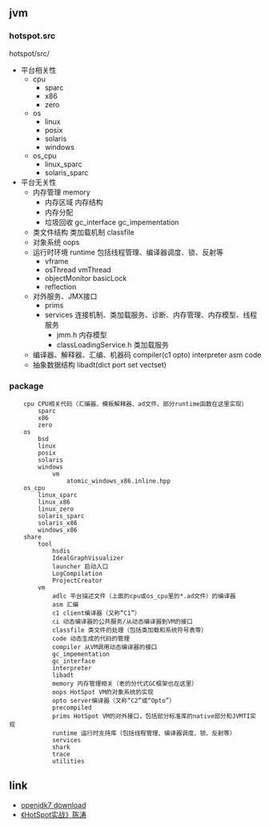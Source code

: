 ## jvm

### hotspot.src
hotspot/src/

- 平台相关性
  * cpu
    * sparc
    * x86
    * zero
  * os
    * linux
    * posix
    * solaris
    * windows
  * os_cpu
    * linux_sparc
    * solaris_sparc
- 平台无关性
  * 内存管理 memory
    * 内存区域 内存结构
    * 内存分配
    * 垃圾回收 gc_interface gc_impementation
  * 类文件结构 类加载机制 classfile 
  * 对象系统 oops
  * 运行时环境 runtime 包括线程管理、编译器调度、锁、反射等
    * vframe
    * osThread vmThread
    * objectMonitor basicLock
    * reflection
  * 对外服务、JMX接口
    * prims
    * services 连接机制、类加载服务、诊断、内存管理、内存模型、线程服务
      * jmm.h 内存模型
      * classLoadingService.h 类加载服务
  * 编译器、解释器、汇编、机器码 compiler(c1 opto) interpreter asm code
  * 抽象数据结构 libadt(dict port set vectset)

### package
```
    cpu CPU相关代码（汇编器、模板解释器、ad文件、部分runtime函数在这里实现）         
        sparc
        x86
        zero
    os
        bsd
        linux
        posix
        solaris
        windows
            vm
                atomic_windows_x86.inline.hpp
    os_cpu
        linux_sparc
        linux_x86
        linux_zero
        solaris_sparc
        solaris_x86
        windows_x86
    share
        tool
            hsdis
            IdealGraphVisualizer
            launcher 启动入口
            LogCompilation
            ProjectCreator
        vm
            adlc 平台描述文件（上面的cpu或os_cpu里的*.ad文件）的编译器
            asm 汇编
            c1 client编译器（又称“C1”）
            ci 动态编译器的公共服务/从动态编译器到VM的接口
            classfile 类文件的处理（包括类加载和系统符号表等）
            code 动态生成的代码的管理
            compiler 从VM调用动态编译器的接口
            gc_impementation
            gc_interface
            interpreter
            libadt
            memory 内存管理相关（老的分代式GC框架也在这里）
            oops HotSpot VM的对象系统的实现
            opto server编译器（又称“C2”或“Opto”）
            precompiled
            prims HotSpot VM的对外接口，包括部分标准库的native部分和JVMTI实现
            runtime 运行时支持库（包括线程管理、编译器调度、锁、反射等）
            services
            shark
            trace
            utilities
```

## link
* [openjdk7 download](http://download.java.net/openjdk/jdk7/promoted/b147/openjdk-7-fcs-src-b147-27_jun_2011.zip)
* [《HotSpot实战》陈涛](/99-book/notes/10-java/HotSpot实战.md)